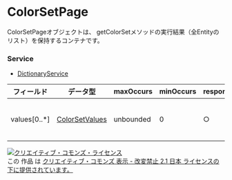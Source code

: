 # ColorSetPage
ColorSetPageオブジェクトは、 getColorSetメソッドの実行結果（全Entityのリスト）を保持するコンテナです。
### Service
+ [DictionaryService](../services/DictionaryService.md)

| フィールド | データ型 | maxOccurs | minOccurs | response | add | set | remove | 説明 | 
|---|---|---|---|---|---|---|---|---|
| values[0..*]| <a href="./ColorSetValues.md">ColorSetValues</a>| unbounded| 0| ○| Ignore| Ignore| Ignore| getColorSetメソッドの実行結果です。 |
<a rel="license" href="http://creativecommons.org/licenses/by-nd/2.1/jp/"><img alt="クリエイティブ・コモンズ・ライセンス" style="border-width:0" src="https://i.creativecommons.org/l/by-nd/2.1/jp/88x31.png" /></a><br />この 作品 は <a rel="license" href="http://creativecommons.org/licenses/by-nd/2.1/jp/">クリエイティブ・コモンズ 表示 - 改変禁止 2.1 日本 ライセンスの下に提供されています。</a>
